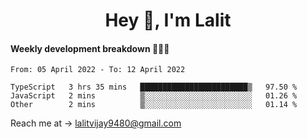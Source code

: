 <h1 align="center">Hey 👋, I'm Lalit</h1>

#### Weekly development breakdown 👨🏻‍💻
<!--START_SECTION:waka-->

```text
From: 05 April 2022 - To: 12 April 2022

TypeScript   3 hrs 35 mins   ████████████████████████▒   97.50 %
JavaScript   2 mins          ▒░░░░░░░░░░░░░░░░░░░░░░░░   01.26 %
Other        2 mins          ▒░░░░░░░░░░░░░░░░░░░░░░░░   01.14 %
```

<!--END_SECTION:waka-->

Reach me at → lalitvijay9480@gmail.com
